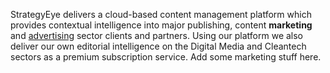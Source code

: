 StrategyEye delivers a cloud-based content management platform which provides contextual intelligence into major publishing, content **marketing** and [advertising](wwww.google.com) sector clients and partners. Using our platform we also deliver our own editorial intelligence on the Digital Media and Cleantech sectors as a premium subscription service. Add some marketing stuff here.